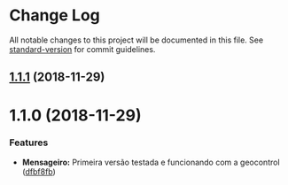 # Change Log

All notable changes to this project will be documented in this file. See [standard-version](https://github.com/conventional-changelog/standard-version) for commit guidelines.

<a name="1.1.1"></a>
## [1.1.1](https://gitlab.es.gov.br/espm/Mensageiro.NET/compare/v1.1.0...v1.1.1) (2018-11-29)



<a name="1.1.0"></a>
# 1.1.0 (2018-11-29)


### Features

* **Mensageiro:** Primeira versão testada e funcionando com a geocontrol ([dfbf8fb](https://gitlab.es.gov.br/espm/Mensageiro.NET/commit/dfbf8fb))
